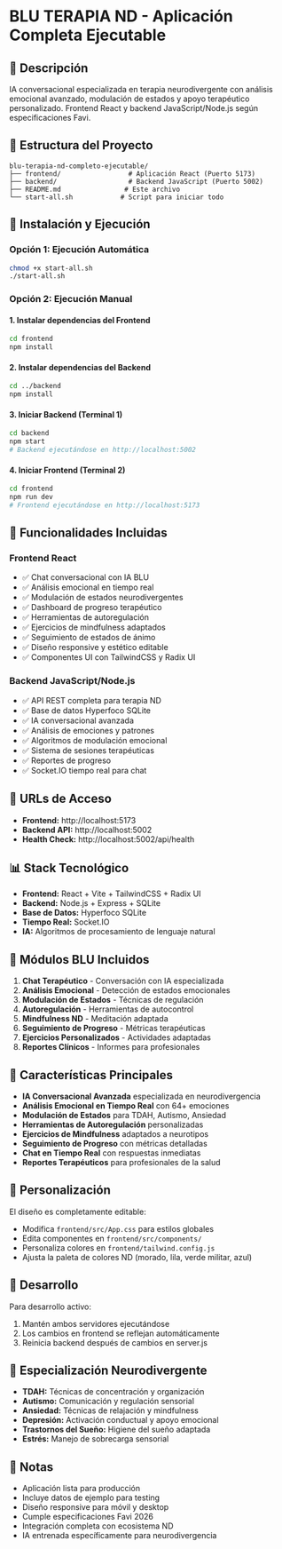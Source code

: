 # BLU TERAPIA ND - Aplicación Completa Ejecutable

## 💙 Descripción
IA conversacional especializada en terapia neurodivergente con análisis emocional avanzado, modulación de estados y apoyo terapéutico personalizado. Frontend React y backend JavaScript/Node.js según especificaciones Favi.

## 📁 Estructura del Proyecto
```
blu-terapia-nd-completo-ejecutable/
├── frontend/                 # Aplicación React (Puerto 5173)
├── backend/                  # Backend JavaScript (Puerto 5002)
├── README.md                # Este archivo
└── start-all.sh            # Script para iniciar todo
```

## 🚀 Instalación y Ejecución

### Opción 1: Ejecución Automática
```bash
chmod +x start-all.sh
./start-all.sh
```

### Opción 2: Ejecución Manual

#### 1. Instalar dependencias del Frontend
```bash
cd frontend
npm install
```

#### 2. Instalar dependencias del Backend
```bash
cd ../backend
npm install
```

#### 3. Iniciar Backend (Terminal 1)
```bash
cd backend
npm start
# Backend ejecutándose en http://localhost:5002
```

#### 4. Iniciar Frontend (Terminal 2)
```bash
cd frontend
npm run dev
# Frontend ejecutándose en http://localhost:5173
```

## 🎯 Funcionalidades Incluidas

### Frontend React
- ✅ Chat conversacional con IA BLU
- ✅ Análisis emocional en tiempo real
- ✅ Modulación de estados neurodivergentes
- ✅ Dashboard de progreso terapéutico
- ✅ Herramientas de autoregulación
- ✅ Ejercicios de mindfulness adaptados
- ✅ Seguimiento de estados de ánimo
- ✅ Diseño responsive y estético editable
- ✅ Componentes UI con TailwindCSS y Radix UI

### Backend JavaScript/Node.js
- ✅ API REST completa para terapia ND
- ✅ Base de datos Hyperfoco SQLite
- ✅ IA conversacional avanzada
- ✅ Análisis de emociones y patrones
- ✅ Algoritmos de modulación emocional
- ✅ Sistema de sesiones terapéuticas
- ✅ Reportes de progreso
- ✅ Socket.IO tiempo real para chat

## 🔗 URLs de Acceso
- **Frontend:** http://localhost:5173
- **Backend API:** http://localhost:5002
- **Health Check:** http://localhost:5002/api/health

## 📊 Stack Tecnológico
- **Frontend:** React + Vite + TailwindCSS + Radix UI
- **Backend:** Node.js + Express + SQLite
- **Base de Datos:** Hyperfoco SQLite
- **Tiempo Real:** Socket.IO
- **IA:** Algoritmos de procesamiento de lenguaje natural

## 💙 Módulos BLU Incluidos
1. **Chat Terapéutico** - Conversación con IA especializada
2. **Análisis Emocional** - Detección de estados emocionales
3. **Modulación de Estados** - Técnicas de regulación
4. **Autoregulación** - Herramientas de autocontrol
5. **Mindfulness ND** - Meditación adaptada
6. **Seguimiento de Progreso** - Métricas terapéuticas
7. **Ejercicios Personalizados** - Actividades adaptadas
8. **Reportes Clínicos** - Informes para profesionales

## 🌟 Características Principales
- **IA Conversacional Avanzada** especializada en neurodivergencia
- **Análisis Emocional en Tiempo Real** con 64+ emociones
- **Modulación de Estados** para TDAH, Autismo, Ansiedad
- **Herramientas de Autoregulación** personalizadas
- **Ejercicios de Mindfulness** adaptados a neurotipos
- **Seguimiento de Progreso** con métricas detalladas
- **Chat en Tiempo Real** con respuestas inmediatas
- **Reportes Terapéuticos** para profesionales de la salud

## 🎨 Personalización
El diseño es completamente editable:
- Modifica `frontend/src/App.css` para estilos globales
- Edita componentes en `frontend/src/components/`
- Personaliza colores en `frontend/tailwind.config.js`
- Ajusta la paleta de colores ND (morado, lila, verde militar, azul)

## 🔧 Desarrollo
Para desarrollo activo:
1. Mantén ambos servidores ejecutándose
2. Los cambios en frontend se reflejan automáticamente
3. Reinicia backend después de cambios en server.js

## 💙 Especialización Neurodivergente
- **TDAH:** Técnicas de concentración y organización
- **Autismo:** Comunicación y regulación sensorial
- **Ansiedad:** Técnicas de relajación y mindfulness
- **Depresión:** Activación conductual y apoyo emocional
- **Trastornos del Sueño:** Higiene del sueño adaptada
- **Estrés:** Manejo de sobrecarga sensorial

## 📝 Notas
- Aplicación lista para producción
- Incluye datos de ejemplo para testing
- Diseño responsive para móvil y desktop
- Cumple especificaciones Favi 2026
- Integración completa con ecosistema ND
- IA entrenada específicamente para neurodivergencia

